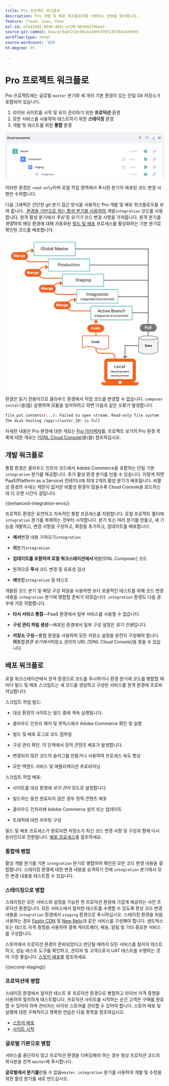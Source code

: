 ```yaml
---
title: Pro 프로젝트 워크플로
description: Pro 개발 및 배포 워크플로우를 사용하는 방법을 알아봅니다.
feature: Cloud, Iaas, Paas
exl-id: efe41991-8940-4d5c-a720-80369274bee3
source-git-commit: 8aacac9ae721bc98cbe29e67ddf23d784e478e55
workflow-type: tm+mt
source-wordcount: '835'
ht-degree: 0%

---
```


# Pro 프로젝트 워크플로

Pro 프로젝트에는 글로벌 `master` 분기와 세 개의 기본 환경이 있는 단일 Git 저장소가 포함되어 있습니다.

1. 라이브 사이트를 시작 및 유지 관리하기 위한 **프로덕션** 환경
1. 모든 서비스를 사용하여 테스트하기 위한 **스테이징** 환경
1. 개발 및 테스트를 위한 **통합** 환경

![Pro 환경 목록](../../assets/pro-environments.png)

이러한 환경은 `read-only`이며 로컬 작업 영역에서 푸시된 분기의 배포된 코드 변경 사항만 수락합니다.

다음 그래픽은 간단한 git 분기 접근 방식을 사용하는 Pro 개발 및 배포 워크플로우를 보여 줍니다. [&#x200B; 환경을 기반으로 하는 활성 분기를 사용하여 &#x200B;](#development-workflow)개발`integration` 코드를 사용합니다. 원격 활성 분기에서 _푸싱_ 및 _당기기_ 코드 변경 사항을 가져옵니다. 원격 분기를 _병합_&#x200B;하여 해당 환경에 대해 자동화된 [빌드 및 배포](#deployment-workflow) 프로세스를 활성화하는 기본 분기로 확인된 코드를 배포합니다.

![Pro 아키텍처 개발 워크플로에 대한 높은 수준의 보기](../../assets/pro-dev-workflow.png)

환경은 읽기 전용이므로 클라우드 환경에서 직접 코드를 변경할 수 없습니다. `composer install`을(를) 실행하여 모듈을 설치하려고 하면 다음과 같은 오류가 발생합니다.

```bash
file_put_contents(...): Failed to open stream: Read-only file system  
The disk hosting /app/<cluster_ID> is full
```

자세한 내용은 Pro 환경에 대한 개요는 [Pro 아키텍처](pro-architecture.md)를, 프로젝트 보기의 Pro 환경 목록에 대한 개요는 [[!DNL Cloud Console]](../project/overview.md#cloud-console)을(를) 참조하십시오.

## 개발 워크플로

통합 환경은 클라우드 인프라 코드에서 Adobe Commerce을 포함하는 단일 기본 `integration` 분기를 제공합니다. 추가 활성 환경 분기를 만들 수 있습니다. 이렇게 하면 PaaS(Platform as a Service) 컨테이너에 최대 2개의 활성 분기가 배포됩니다. 비활성 환경의 수에는 제한이 없지만 비활성 환경이 많을수록 Cloud Console을 로드하는 데 더 오랜 시간이 걸립니다.

{{enhanced-integration-envs}}

프로젝트 환경은 유연하고 지속적인 통합 프로세스를 지원합니다. 로컬 프로젝트 폴더에 `integration` 분기를 복제하는 것부터 시작합니다. 분기 또는 여러 분기를 만들고, 새 기능을 개발하고, 변경 사항을 구성하고, 확장을 추가하고, 업데이트를 배포합니다.

- **에서**&#x200B;변경 내용 가져오기`integration`

- **의**&#x200B;분기`integration`

- **업데이트를 포함하여 로컬 워크스테이션에서**&#x200B;개발[!DNL Composer] 코드

- 원격으로 **푸시** 코드 변경 및 유효성 검사

- **에**&#x200B;병합`integration` 및 테스트

개발된 코드 분기 및 해당 구성 파일을 사용하면 보다 포괄적인 테스트를 위해 코드 변경 내용을 `integration` 분기에 병합할 준비가 되었습니다. `integration` 환경도 다음 경우에 가장 적합합니다.

- **타사 서비스 통합**—PaaS 환경에서 일부 서비스를 사용할 수 없습니다.

- **구성 관리 파일 생성**—배포된 환경에서 일부 구성 설정은 _읽기 전용_&#x200B;입니다.

- **저장소 구성**—통합 환경을 사용하여 모든 저장소 설정을 완전히 구성해야 합니다. **의**&#x200B;통합&#x200B;_환경 보기에서_&#x200B;저장소 관리자 URL _[!DNL Cloud Console]_&#x200B;을 찾을 수 있습니다.

## 배포 워크플로

로컬 워크스테이션에서 원격 환경으로 코드를 푸시하거나 환경 분기에 코드를 병합할 때마다 빌드 및 배포 스크립트는 새 코드를 생성하고 구성된 서비스를 원격 환경에 프로비저닝합니다.

스크립트 작업 빌드:

- 대상 환경의 사이트는 빌드 중에 계속 실행됩니다.

- 클라우드 인프라 패치 및 핫픽스에서 Adobe Commerce 확인 및 실행

- 빌드 및 배포 로그로 코드 컴파일

- 구성 관리 확인. 이 단계에서 정적 콘텐츠 배포가 발생합니다.

- 변경되지 않은 코드의 슬러그를 만들거나 사용하여 프로세스 속도 향상

- 모든 백엔드 서비스 및 애플리케이션 프로비저닝

스크립트 작업 배포:

- 사이트를 대상 환경에 _유지 관리_ 모드로 설정합니다.

- 빌드하는 동안 완료되지 않은 경우 정적 콘텐츠 배포

- 클라우드 인프라에 Adobe Commerce 설치 또는 업데이트

- 트래픽에 대한 라우팅 구성

빌드 및 배포 프로세스가 완료되면 저장소가 최신 코드 변경 사항 및 구성과 함께 다시 온라인으로 전환됩니다. [배포 프로세스](../deploy/process.md)를 참조하세요.

### 통합에 병합

활성 개발 분기를 기본 `integration` 분기로 병합하여 확인된 모든 코드 변경 내용을 결합합니다. 스테이징 환경에 대한 변경 내용을 승격하기 전에 `integration` 분기에서 모든 변경 내용을 테스트할 수 있습니다.

### 스테이징으로 병합

스테이징은 모든 서비스와 설정을 가능한 한 프로덕션 환경에 가깝게 제공하는 사전 프로덕션 환경입니다. 모든 서비스에서 철저한 테스트를 수행할 수 있도록 항상 코드 변경 내용을 `integration` 환경에서 `staging` 환경으로 푸시하십시오. 스테이징 환경을 처음 사용하는 경우 [Fastly CDN](../cdn/fastly.md) 및 [New Relic](../monitor/new-relic-service.md)과 같은 서비스를 구성해야 합니다. 샌드박스 또는 테스트 자격 증명을 사용하여 결제 게이트웨이, 배송, 알림 및 기타 중요한 서비스를 구성합니다.

스토어에서 프로덕션 환경이 준비되었다고 판단될 때까지 모든 서비스를 철저히 테스트하고, 성능 테스트 도구를 확인하고, 관리자 및 고객으로서 UAT 테스트를 수행하는 것이 가장 좋습니다. [스토어 배포](../deploy/staging-production.md)를 참조하세요.

{{second-staging}}

### 프로덕션에 병합

스테이징 환경에서 철저한 테스트 후 프로덕션 환경으로 병합하고 라이브 자격 증명을 사용하여 철저하게 테스트합니다. 프로덕션 사이트를 시작하는 순간 고객은 구매를 완료할 수 있어야 하며 관리자는 라이브 스토어를 관리할 수 있어야 합니다. 스토어 배포 및 실행에 대한 구체적이고 명확한 연습은 다음 항목을 참조하십시오.

- [스토어 배포](../deploy/staging-production.md)
- [사이트 시작](../launch/overview.md)

### 글로벌 기본으로 병합

서비스를 중단하지 않고 프로덕션 환경을 디버깅해야 하는 경우 항상 프로덕션 코드의 복사본을 전역 `master`에 푸시합니다.

**글로벌에서 분기를**&#x200B;만들 수 없음`master`. `integration` 분기를 사용하여 개발 및 수정을 위한 활성 분기를 새로 만드십시오.
